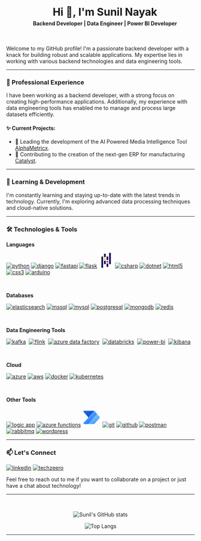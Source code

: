<!--h1 without bottom border-->
<div id="user-content-toc">
  <ul align="center">
    <summary><h1 style="display: inline-block;margin-bottom:2px">Hi 👋, I'm Sunil Nayak</h1></summary>
    <h4 style="margin-top:3px">Backend Developer | Data Engineer | Power BI Developer</h4>
  </ul>
</div>

<br/>

Welcome to my GitHub profile! I'm a passionate backend developer with a knack for building robust and scalable applications. My expertise lies in working with various backend technologies and data engineering tools.

---

### 💼 Professional Experience

I have been working as a backend developer, with a strong focus on creating high-performance applications. Additionally, my experience with data engineering tools has enabled me to manage and process large datasets efficiently.

#### ✨ Current Projects:
- 🚀 Leading the development of the AI Powered Media Intelligence Tool [AlphaMetricx](https://www.alphametricx.com/).
- 🔧 Contributing to the creation of the next-gen ERP for manufacturing [Catalyst](https://catalystai.work).
---

### 🌱 Learning & Development

I'm constantly learning and staying up-to-date with the latest trends in technology. Currently, I'm exploring advanced data processing techniques and cloud-native solutions.

---

### 🛠️ Technologies & Tools
**Languages**


<a href="https://www.python.org"><img src="https://skillicons.dev/icons?i=python&perline=1" alt="python" /></a>
<a href="https://www.djangoproject.com/"><img src="https://skillicons.dev/icons?i=django&perline=1" alt="django" /></a>
<a href="https://fastapi.tiangolo.com/"><img src="https://skillicons.dev/icons?i=fastapi&perline=1" alt="fastapi" /></a>
<a href="https://flask.palletsprojects.com/"><img src="https://skillicons.dev/icons?i=flask&perline=1" alt="flask" /></a>
<a href="https://pandas.pydata.org/"><img src="https://raw.githubusercontent.com/devicons/devicon/2ae2a900d2f041da66e950e4d48052658d850630/icons/pandas/pandas-original.svg" alt="pandas" width="40" height="40" /></a>
<a href="https://dotnet.microsoft.com/en-us/languages/csharp"><img src="https://skillicons.dev/icons?i=cs&perline=1" alt="csharp" /></a>
<a href="https://dotnet.microsoft.com/"><img src="https://skillicons.dev/icons?i=dotnet&perline=1" alt="dotnet" /></a>
<a href="https://www.w3.org/html/"><img src="https://skillicons.dev/icons?i=html&perline=1" alt="html5"/></a> 
<a href="https://www.w3schools.com/css/"><img src="https://skillicons.dev/icons?i=css&perline=1" alt="css3" /></a>
<a href="https://www.arduino.cc/"><img src="https://skillicons.dev/icons?i=arduino&perline=1" alt="arduino" /></a>

<br/>

**Databases**

<a href="https://www.elastic.co"><img src="https://skillicons.dev/icons?i=elasticsearch&perline=1" alt="elasticsearch" /></a>
<a href="https://www.microsoft.com/en-us/sql-server"><img src="https://code.benco.io/icon-collection/azure-icons/SQL-Server.svg" alt="mssql" width="45" height="45" /></a>
<a href="https://www.mysql.com/"><img src="https://skillicons.dev/icons?i=mysql&perline=1" alt="mysql" /></a>
<a href="https://www.postgresql.org"><img src="https://skillicons.dev/icons?i=postgres&perline=1" alt="postgresql" /></a>
<a href="https://www.mongodb.com/"><img src="https://skillicons.dev/icons?i=mongodb&perline=1" alt="mongodb" /></a>
<a href="https://redis.io"><img src="https://skillicons.dev/icons?i=redis&perline=1" alt="redis" /></a>

<br/>

**Data Engineering Tools**

<a href="https://kafka.apache.org/"><img src="https://skillicons.dev/icons?i=kafka&perline=1" alt="kafka" /></a>&nbsp;
<a href="https://flink.apache.org/"><img src="https://flink.apache.org/img/logo/png/200/flink_squirrel_200_color.png" alt="flink" width="45" height="45"/></a>&nbsp;
<a href="https://adf.azure.com/"><img src="https://code.benco.io/icon-collection/azure-icons/Data-Factory.svg" alt="azure data factory" width="45" height="45"/></a>&nbsp;
<a href="https://www.databricks.com/"><img src="https://code.benco.io/icon-collection/azure-docs/databricks.svg" alt="databricks" width="45" height="45" /></a>&nbsp;
<a href="https://www.microsoft.com/en-us/power-platform/products/power-bi"><img src="https://code.benco.io/icon-collection/azure-patterns/power-bi.svg" alt="power-bi" width="45" height="45" /></a>&nbsp;
<a href="https://www.elastic.co/kibana"><img src="https://www.vectorlogo.zone/logos/elasticco_kibana/elasticco_kibana-icon.svg" alt="kibana" width="45" height="45" /></a>&nbsp;

<br/>

**Cloud**

<a href="https://azure.microsoft.com/en-in/"><img src="https://skillicons.dev/icons?i=azure&perline=1" alt="azure"/></a>
<a href="https://aws.amazon.com"><img src="https://skillicons.dev/icons?i=aws&perline=1" alt="aws"/></a>
<a href="https://www.docker.com/"><img src="https://skillicons.dev/icons?i=docker&perline=1" alt="docker"/></a>
<a href="https://kubernetes.io"><img src="https://skillicons.dev/icons?i=kubernetes&perline=1" alt="kubernetes"/></a>

<br/>

**Other Tools**

<a href="https://learn.microsoft.com/en-us/azure/logic-apps/logic-apps-overview"><img src="https://code.benco.io/icon-collection/azure-icons/Logic-Apps.svg" alt="logic app" width="45" height="45" /></a>
<a href="https://azure.microsoft.com/en-in/products/functions"><img src="https://code.benco.io/icon-collection/azure-icons/Function-Apps.svg" alt="azure functions" width="45" height="45" /></a>
<a href="https://www.microsoft.com/en-us/power-platform/products/power-automate"><svg xmlns="http://www.w3.org/2000/svg" x="0px" y="0px" width="50" height="50" viewBox="0 0 48 48">
<linearGradient id="1~WE0Lz3GgLZUex~1j_nwa_kTTt25v6Drpd_gr1" x1="10.281" x2="24.742" y1="1.322" y2="16.996" gradientUnits="userSpaceOnUse"><stop offset="0" stop-color="#196de5"></stop><stop offset="1" stop-color="#1351c8"></stop></linearGradient><path fill="url(#1~WE0Lz3GgLZUex~1j_nwa_kTTt25v6Drpd_gr1)" d="M4.662,6.941c-0.001,0-0.003,0-0.004,0c-1.42,0-2.179,1.675-1.241,2.743L16,24L30.869,7.159 c-0.241-0.101-0.501-0.16-0.768-0.161L4.662,6.941z"></path><linearGradient id="1~WE0Lz3GgLZUex~1j_nwb_kTTt25v6Drpd_gr2" x1="17.184" x2="27.74" y1="23.368" y2="36.213" gradientUnits="userSpaceOnUse"><stop offset="0" stop-color="#4d9fff"></stop><stop offset="1" stop-color="#1667eb"></stop></linearGradient><path fill="url(#1~WE0Lz3GgLZUex~1j_nwb_kTTt25v6Drpd_gr2)" d="M38.056,14.996l-6.46-7.322c-0.202-0.229-0.452-0.401-0.727-0.516L16,24L3.457,38.215 c-0.951,1.078-0.192,2.769,1.24,2.782l10.785-0.007L38.056,14.996z"></path><linearGradient id="1~WE0Lz3GgLZUex~1j_nwc_kTTt25v6Drpd_gr3" x1="27.324" x2="33.437" y1="27.209" y2="37.448" gradientUnits="userSpaceOnUse"><stop offset="0" stop-color="#70bcfd"></stop><stop offset="1" stop-color="#4a9ff9"></stop></linearGradient><path fill="url(#1~WE0Lz3GgLZUex~1j_nwc_kTTt25v6Drpd_gr3)" d="M44.217,21.982l-6.161-6.985L15.482,41l14.796-0.01c0.506-0.046,0.98-0.273,1.319-0.658 l12.62-14.308C45.236,24.87,45.236,23.137,44.217,21.982z"></path><path d="M16,24L30.869,7.159c-0.241-0.101-0.501-0.16-0.768-0.161l-0.423-0.001 L15.336,23.245L16,24z" opacity=".05"></path><path d="M15.669,23.624L16,24L30.869,7.159c-0.173-0.073-0.358-0.114-0.546-0.137 L15.669,23.624z" opacity=".07"></path>
</svg></a>
<a href="https://git-scm.com/"><img src="https://skillicons.dev/icons?i=git&perline=1" alt="git" /></a>
<a href="https://github.com/"><img src="https://skillicons.dev/icons?i=github&perline=1" alt="github" /></a>
<a href="https://postman.com/"><img src="https://skillicons.dev/icons?i=postman&perline=1" alt="postman" /></a>
<a href="https://www.rabbitmq.com/"><img src="https://skillicons.dev/icons?i=rabbitmq&perline=1" alt="rabbitmq" /></a>
<a href="https://wordpress.com/"><img src="https://skillicons.dev/icons?i=wordpress&perline=1" alt="wordpress" /></a>

---

### 📫 Let's Connect

<a href="https://www.linkedin.com/in/sunilnayak07/"><img src="https://skillicons.dev/icons?i=linkedin&perline=1" alt="linkedin" width="30"/></a>
<a href="https://techzeero.com/" target="blank"><img src="https://user-images.githubusercontent.com/88904952/234982196-562aea17-5532-4550-8c08-1c7cb994a541.png" alt="techzeero" height="30" width="30" /></a>

Feel free to reach out to me if you want to collaborate on a project or just have a chat about technology!

---

<br/>

<div align=center>

![Sunil's GitHub stats](https://github-readme-streak-stats.herokuapp.com?user=sunilnayak16&theme=dark&hide_border=true&border_radius=5)

![Top Langs](https://github-profile-trophy.vercel.app/?username=sunilnayak16&theme=radical&row=1&column=7&margin-h=15&margin-w=5&no-frame=true)


</div>

---
